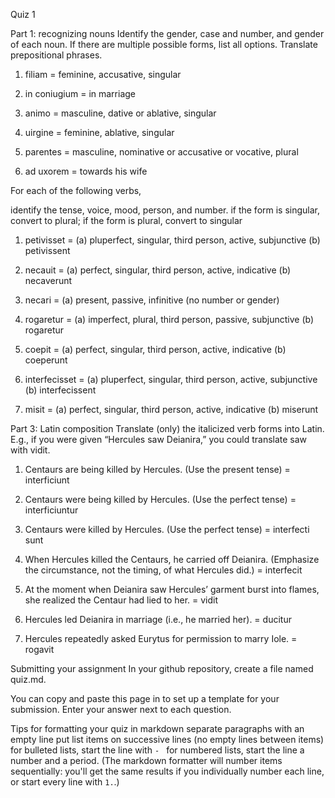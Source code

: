 Quiz 1

Part 1: recognizing nouns
Identify the gender, case and number, and gender of each noun. If there are multiple possible forms, list all options. Translate prepositional phrases.

1. filiam = feminine, accusative, singular

2. in coniugium = in marriage

3. animo = masculine, dative or ablative, singular

4. uirgine = feminine, ablative, singular

5. parentes = masculine, nominative or accusative or vocative, plural

6. ad uxorem = towards his wife


For each of the following verbs,

identify the tense, voice, mood, person, and number.
if the form is singular, convert to plural; if the form is plural, convert to singular

1. petivisset = (a) pluperfect, singular, third person, active, subjunctive (b) petivissent

2. necauit = (a) perfect, singular, third person, active, indicative (b) necaverunt

3. necari = (a) present, passive, infinitive (no number or gender) 

4. rogaretur = (a) imperfect, plural, third person, passive, subjunctive (b) rogaretur

5. coepit = (a) perfect, singular, third person, active, indicative (b) coeperunt

6. interfecisset = (a) pluperfect, singular, third person, active, subjunctive (b) interfecissent 

7. misit = (a) perfect, singular, third person, active, indicative (b) miserunt


Part 3: Latin composition
Translate (only) the italicized verb forms into Latin. E.g., if you were given “Hercules saw Deianira,” you could translate saw with vidit.

1. Centaurs are being killed by Hercules. (Use the present tense) = interficiunt

2. Centaurs were being killed by Hercules. (Use the perfect tense) = interficiuntur

3. Centaurs were killed by Hercules. (Use the perfect tense) = interfecti sunt

4. When Hercules killed the Centaurs, he carried off Deianira. (Emphasize the circumstance, not the timing, of what Hercules did.) = interfecit

5. At the moment when Deianira saw Hercules’ garment burst into flames, she realized the Centaur had lied to her. = vidit 

6. Hercules led Deianira in marriage (i.e., he married her). = ducitur 

7. Hercules repeatedly asked Eurytus for permission to marry Iole. = rogavit 


Submitting your assignment
In your github repository, create a file named quiz.md.

You can copy and paste this page in to set up a template for your submission. Enter your answer next to each question.

Tips for formatting your quiz in markdown
separate paragraphs with an empty line
put list items on successive lines (no empty lines between items)
for bulleted lists, start the line with `- `
for numbered lists, start the line a number and a period. (The markdown formatter will number items sequentially: you'll get the same results if you individually number each line, or start every line with `1.`.)
